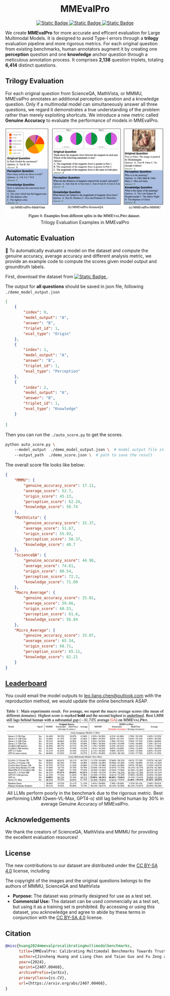 <h1 align="center">MMEvalPro</h1>

<p align="center">

<a href="https://mmevalpro.github.io/">
<img alt="Static Badge" src="https://img.shields.io/badge/Homepage-MMEvalPro-blue">
</a>

<a href="https://arxiv.org/abs/2407.00468"> 
    <img alt="Static Badge" src="https://img.shields.io/badge/ArXiv-2407.00468-red">
  </a>

<a href="https://huggingface.co/datasets/MM-Diagnose/MMEvalPro">
<img alt="Static Badge" src="https://img.shields.io/badge/HuggingFace Dataset-MMEvalPro-yellow">
</a>

</p>



We create **MMEvalPro** for more accurate and efficent evaluation for Large Multimodal Models. It is designed to avoid Type-I errors through a **trilogy** evaluation pipeline and more rigorous metrics. For each original question from existing benchmarks, human annotators augment it by creating one **perception** question and one **knowledge** anchor question through a meticulous annotation process. It comprises **2,138** question triplets, totaling **6,414** distinct questions.

## Trilogy Evaluation

For each original question from ScienceQA, MathVista, or MMMU, MMEvalPro annotates an additional perception question and a knowledge question. Only if a multimodal model can simultaneously answer all three questions, we regard it demonstrates a true understanding of the problem rather than merely exploiting shortcuts. We introduce a new metric called **Genuine Accuracy** to evaluate the performance of models in MMEvalPro.

<div align=center>
<img src="./assets/examples.png"/>
Trilogy Evaluation Examples in MMEvalPro
</div>



## Automatic Evaluation

🔔 To automatically evaluate a model on the dataset and compute the genuine accuracy, average accuracy and different analysis metric, we provide an example code to compute the scores given model output and groundtruth labels.

First, download the dataset from <a href="https://huggingface.co/datasets/MM-Diagnose/MMEvalPro">
<img alt="Static Badge" src="https://img.shields.io/badge/HuggingFace Dataset-MMEvalPro-yellow">
</a>.

The output for **all questions** should be saved in json file, following `./demo_model_output.json`
```json
[
    {
        "index": 0,
        "model_output": "A",
        "answer": "B",
        "triplet_id": 1,
        "eval_type": "Origin"
    },
    {
        "index": 1,
        "model_output": "A",
        "answer": "B",
        "triplet_id": 1,
        "eval_type": "Perception"
    },
    {
        "index": 2,
        "model_output": "A",
        "answer": "B",
        "triplet_id": 1,
        "eval_type": "Knowledge"
    }

]
```

Then you can run the `./auto_score.py` to get the scores.

```bash
python auto_score.py \ 
    --model_output  ./demo_model_output.json \  # model output file in json format
    --output_path  ./demo_score.json \  # path to save the result
```

The overall score file looks like below:

```json
{
    "MMMU": {
        "genuine_accuracy_score": 17.11,
        "average_score": 52.7,
        "origin_score": 45.13,
        "perception_score": 62.24,
        "knowledge_score": 50.74
    },
    "MathVista": {
        "genuine_accuracy_score": 15.37,
        "average_score": 51.67,
        "origin_score": 55.93,
        "perception_score": 50.37,
        "knowledge_score": 48.7
    },
    "ScienceQA": {
        "genuine_accuracy_score": 44.96,
        "average_score": 74.61,
        "origin_score": 80.54,
        "perception_score": 72.2,
        "knowledge_score": 71.09
    },
    "Macro_Average": {
        "genuine_accuracy_score": 25.81,
        "average_score": 59.66,
        "origin_score": 60.53,
        "perception_score": 61.6,
        "knowledge_score": 56.84
    },
    "Micro_Average": {
        "genuine_accuracy_score": 33.07,
        "average_score": 65.34,
        "origin_score": 68.71,
        "perception_score": 65.11,
        "knowledge_score": 62.21
    }
}
```

## [Leaderboard](https://mmevalpro.github.io/)

You could email the model outputs to leo.liang.chen@outlook.com with the reproduction method, we would update the online benchmark ASAP.

<div align=center>
<img src="./assets/results.png"/>
All LLMs perform poorly in the benchmark due to the rigorous metric. Best performing LMM (Qwen-VL-Max, GPT4-o) still lag behind human by 30% in average Genuine Accuracy of MMEvalPro. 
</div>


## Acknowledgements

We thank the creators of ScienceQA, MathVista and MMMU for providing the excellent evaluation resources!

## License

The new contributions to our dataset are distributed under the [CC BY-SA 4.0](https://creativecommons.org/licenses/by-sa/4.0/) license, including

The copyright of the images and the original questions belongs to the authors of MMMU, ScienceQA and MathVista

- **Purpose:** The dataset was primarily designed for use as a test set. 
- **Commercial Use:** The dataset can be used commercially as a test set, but using it as a training set is prohibited. By accessing or using this dataset, you acknowledge and agree to abide by these terms in conjunction with the [CC BY-SA 4.0](https://creativecommons.org/licenses/by-sa/4.0/) license.

## Citation

```bib
@misc{huang2024mmevalprocalibratingmultimodalbenchmarks,
      title={MMEvalPro: Calibrating Multimodal Benchmarks Towards Trustworthy and Efficient Evaluation}, 
      author={Jinsheng Huang and Liang Chen and Taian Guo and Fu Zeng and Yusheng Zhao and Bohan Wu and Ye Yuan and Haozhe Zhao and Zhihui Guo and Yichi Zhang and Jingyang Yuan and Wei Ju and Luchen Liu and Tianyu Liu and Baobao Chang and Ming Zhang},
      year={2024},
      eprint={2407.00468},
      archivePrefix={arXiv},
      primaryClass={cs.CV},
      url={https://arxiv.org/abs/2407.00468}, 
}
```
